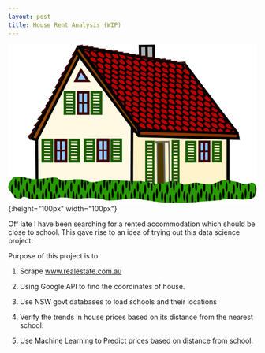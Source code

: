 ```yaml
---
layout: post
title: House Rent Analysis (WIP)
---
```

![_config.yml](../images/house.png){:height="100px" width="100px"}


Off late I have been searching for a rented accommodation which should be close to school. This gave rise to an idea of trying out this data science project. 

Purpose of this project is to

1. Scrape www.realestate.com.au

2. Using Google API to find the coordinates of house.

3. Use NSW govt databases to load schools and their locations

4. Verify the trends in house prices based on its distance from the nearest school.

5. Use Machine Learning to Predict prices based on distance from school.
